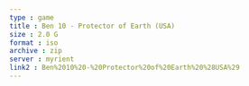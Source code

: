 ```yaml
---
type : game
title : Ben 10 - Protector of Earth (USA)
size : 2.0 G
format : iso
archive : zip
server : myrient
link2 : Ben%2010%20-%20Protector%20of%20Earth%20%28USA%29
---
```

